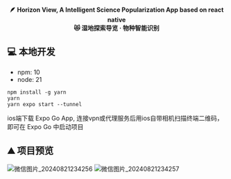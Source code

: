 <p align="center">
  <strong>🪶 Horizon View, A Intelligent Science Popularization App based on react native</strong><br/>
  <strong>😻 湿地探索导览 · 物种智能识别</strong>
</p>

## 💻 本地开发
- npm: 10
- node: 21

```
npm install -g yarn
yarn
yarn expo start --tunnel
```
ios端下载 Expo Go App, 连接vpn或代理服务后用ios自带相机扫描终端二维码，即可在 Expo Go 中启动项目

## ⛰ 项目预览

![微信图片_20240821234256](https://github.com/user-attachments/assets/b5b78097-f2be-4a90-b410-dfda7a6f4a01)
![微信图片_20240821234257](https://github.com/user-attachments/assets/f5d2432d-49bf-42f0-b4c0-3507fbb4d71a)
